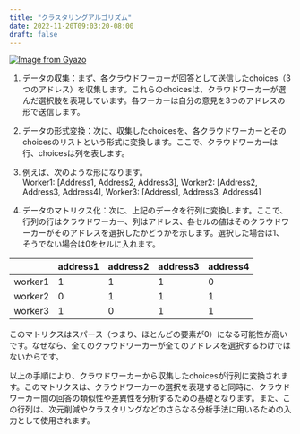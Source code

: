```yaml
---
title: "クラスタリングアルゴリズム"
date: 2022-11-20T09:03:20-08:00
draft: false
---
```


[![Image from Gyazo](https://i.gyazo.com/43d3c89e9deb944d904567624dba2fd8.png)](https://gyazo.com/43d3c89e9deb944d904567624dba2fd8)

1. データの収集：まず、各クラウドワーカーが回答として送信したchoices（3つのアドレス）を収集します。これらのchoicesは、クラウドワーカーが選んだ選択肢を表現しています。各ワーカーは自分の意見を3つのアドレスの形で送信します。

2. データの形式変換：次に、収集したchoicesを、各クラウドワーカーとそのchoicesのリストという形式に変換します。ここで、クラウドワーカーは行、choicesは列を表します。

3. 例えば、次のような形になります。<br>
Worker1: [Address1, Address2, Address3], Worker2: [Address2, Address3, Address4], Worker3: [Address1, Address3, Address4]

4. データのマトリクス化：次に、上記のデータを行列に変換します。ここで、行列の行はクラウドワーカー、列はアドレス、各セルの値はそのクラウドワーカーがそのアドレスを選択したかどうかを示します。選択した場合は1、そうでない場合は0をセルに入れます。

|         | address1 | address2 | address3 | address4 |
|---------|----------|----------|----------|----------|
| worker1 |     1    |     1    |     1    |     0    |
| worker2 |     0    |     1    |     1    |     1    |
| worker3 |     1    |     0    |     1    |     1    |

このマトリクスはスパース（つまり、ほとんどの要素が0）になる可能性が高いです。なぜなら、全てのクラウドワーカーが全てのアドレスを選択するわけではないからです。

以上の手順により、クラウドワーカーから収集したchoicesが行列に変換されます。このマトリクスは、クラウドワーカーの選択を表現すると同時に、クラウドワーカー間の回答の類似性や差異性を分析するための基礎となります。また、この行列は、次元削減やクラスタリングなどのさらなる分析手法に用いるための入力として使用されます。

